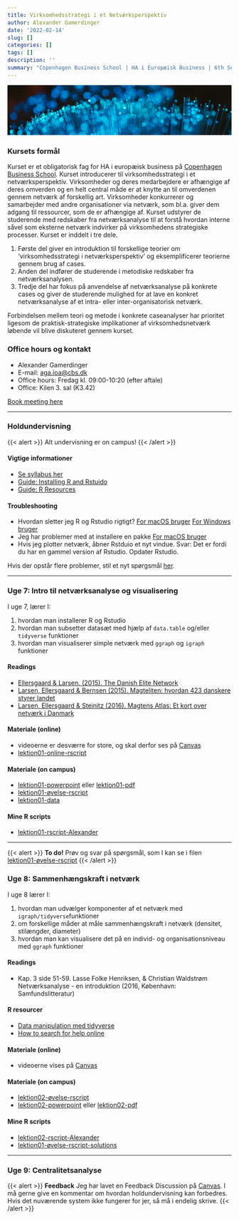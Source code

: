 ```yaml
---
title: Virksomhedsstrategi i et Netværksperspektiv
author: Alexander Gamerdinger
date: '2022-02-14'
slug: []
categories: []
tags: []
description: ''
summary: "Copenhagen Business School | HA i Europæisk Business | 6th Semester"
---
```

![Abstract purple artwork](course-picture.jpg "Photo by [Sander Weeteling](https://unsplash.com/@sanderweeteling) on [Unsplash](https://unsplash.com/)")

### Kursets formål 
Kurset er et obligatorisk fag for HA i europæisk business på [Copenhagen Business School](https://cbscanvas.instructure.com/courses/22821/modules/items/480509). Kurset introducerer til virksomhedsstrategi i et netværksperspektiv. Virksomheder og deres medarbejdere er afhængige af deres omverden og en helt central måde er at knytte an til omverdenen gennem netværk af forskellig art. Virksomheder konkurrerer og samarbejder med andre organisationer via netværk, som bl.a. giver dem adgang til ressourcer, som de er afhængige af. Kurset udstyrer de studerende med redskaber fra netværksanalyse til at forstå hvordan interne såvel som eksterne netværk indvirker på
virksomhedens strategiske processer. Kurset er inddelt i tre dele. 

1. Første del giver en introduktion til forskellige teorier om ’virksomhedsstrategi i netværksperspektiv’ og eksemplificerer teorierne gennem brug af cases. 
2. Anden del indfører de studerende i metodiske redskaber fra netværksanalysen.
3. Tredje del har fokus på anvendelse af netværksanalyse på konkrete cases og giver de studerende mulighed for at lave en konkret netværksanalyse af et intra- eller inter-organisatorisk netværk. 

Forbindelsen mellem teori og metode i konkrete caseanalyser har prioritet ligesom de praktisk-strategiske implikationer af virksomhedsnetværk løbende vil blive diskuteret gennem kurset.

### Office hours og kontakt
- Alexander Gamerdinger
- E-mail: <aga.ioa@cbs.dk>
- Office hours: Fredag kl. 09:00-10:20 (efter aftale)
- Office: Kilen 3. sal (K3.42)

<!-- Calendly link widget begin -->
<link href="https://assets.calendly.com/assets/external/widget.css" rel="stylesheet">
<script src="https://assets.calendly.com/assets/external/widget.js" type="text/javascript" async></script>
<a href="" onclick="Calendly.initPopupWidget({url: 'https://calendly.com/aga-ioa/30min'});return false;">Book meeting here</a>
<!-- Calendly link widget end -->

---

### Holdundervisning

{{< alert >}}
Alt undervisning er on campus!
{{< /alert >}}

#### Vigtige informationer
- [Se syllabus her](syllabus_2022.pdf)
- [Guide: Installing R and Rstuido](setup-r-v01.pdf)
- [Guide: R Resources](setup-r-v01.pdf)

#### Troubleshooting
- Hvordan sletter jeg R og Rstudio rigtigt? [For macOS bruger](https://cran.r-project.org/doc/manuals/r-release/R-admin.html#Uninstalling-under-macOS) [For Windows bruger](https://stackoverflow.com/questions/55204017/how-to-uninstall-r-and-rstudio-with-all-packages-settings-and-everything-else)
- Jeg har problemer med at installere en pakke [For macOS bruger](https://cbscanvas.instructure.com/courses/22821/discussion_topics/86081)
- Hvis jeg plotter netværk, åbner Rstduio et nyt vindue. Svar: Det er fordi du har en gammel version af Rstudio. Opdater Rstudio.

Hvis der opstår flere problemer, stil et nyt spørgsmål [her](https://cbscanvas.instructure.com/courses/22821/discussion_topics).

---

### Uge 7: Intro til netværksanalyse og visualisering 
I uge 7, lærer I:
1. hvordan man installerer R og Rstudio
2. hvordan man subsetter datasæt med hjælp af `data.table` og/eller `tidyverse` funktioner
3. hvordan man visualiserer simple netværk med `ggraph` og `igraph` funktioner

#### Readings
- [Ellersgaard & Larsen. (2015). The Danish Elite Network](lektion01/Ellersgaard_Larsen_2015.pdf)
- [Larsen, Ellersgaard & Bernsen (2015). Magteliten: hvordan 423 danskere styrer landet](lektion01/Larsen_Ellersgaard_Bernsen_2015.pdf)
- [Larsen, Ellersgaard & Steinitz (2016). Magtens Atlas: Et kort over netværk i Danmark](lektion01/Steinitz_Ellersgaard_Larsen_2016.pdf)

#### Materiale (online)
- videoerne er desværre for store, og skal derfor ses på [Canvas](https://cbscanvas.instructure.com/courses/22821/modules)
- [lektion01-online-rscript](lektion01/lektion01-v01-virkstrat.R)

#### Materiale (on campus)
- [lektion01-powerpoint](lektion01/lektion01-powerpoint.pptx) eller [lektion01-pdf](lektion01/lektion01-powerpoint.pdf)
- [lektion01-øvelse-rscript](lektion01/lektion01-øvelse.R)
- [lektion01-data](den17-no-nordic-letters.csv)

#### Mine R scripts 
- [lektion01-rscript-Alexander](lektion01/lektion01-rscript_Alexander.R)

---

{{< alert >}}
**To do!** Prøv og svar på spørgsmål, som I kan se i filen [lektion01-øvelse-rscript](lektion01/lektion01-øvelse.R)
{{< /alert >}}


### Uge 8: Sammenhængskraft i netværk
I uge 8 lærer I: 
1. hvordan man udvælger komponenter af et netværk med `igraph/tidyverse`funktioner
2. om forskellige måder at måle sammenhængskraft i netværk (densitet, stilængder, diameter)
3. hvordan man kan visualisere det på en individ- og organisationsniveau med `ggraph` funktioner

#### Readings 
- Kap. 3 side 51-59. Lasse Folke Henriksen, & Christian Waldstrøm Netværksanalyse - en
introduktion (2016, København: Samfundslitteratur) 

#### R resourcer
- [Data manipulation med tidyverse](https://rstudio-education.github.io/tidyverse-cookbook/transform-tables.html)
- [How to search for help online](lektion02/searching-for-help-guide.pdf)

#### Materiale (online)
- videoerne vises på [Canvas](https://cbscanvas.instructure.com/courses/22821/modules)

#### Materiale (on campus)
- [lektion02-øvelse-rscript](lektion02/lektion02-without-code_v2.R)
- [lektion02-powerpoint](lektion02/lektion02-powerpoint.pptx) eller [lektion02-pdf](lektion02/lektion02-powerpoint.pdf)

#### Mine R scripts 
- [lektion02-rscript-Alexander](lektion02/lektion02-code-and-comments.R)
- [lektion01-øvelse-rscript-solutions](lektion01/lektion01-øvesle-solutions.R)

---

### Uge 9: Centralitetsanalyse 

{{< alert >}}
**Feedback** Jeg har lavet en Feedback Discussion på [Canvas](https://cbscanvas.instructure.com/courses/22821/discussion_topics/86820). I må gerne give en kommentar om hvordan holdundervisning kan forbedres. Hvis det nuværende system ikke fungerer for jer, så må i endelig skrive. 
{{< /alert >}}












